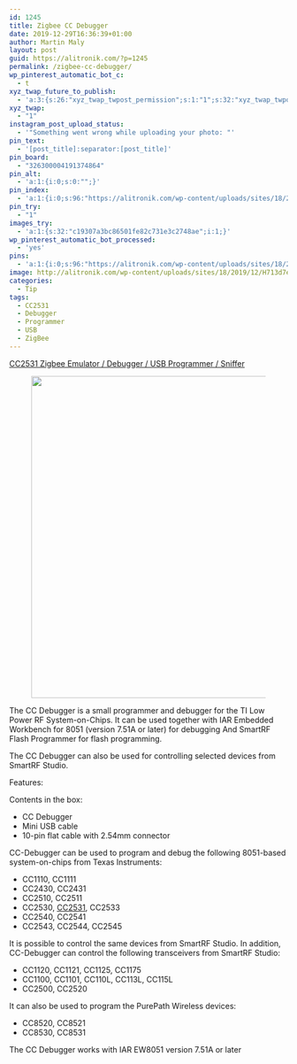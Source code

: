 ```yaml
---
id: 1245
title: Zigbee CC Debugger
date: 2019-12-29T16:36:39+01:00
author: Martin Maly
layout: post
guid: https://alitronik.com/?p=1245
permalink: /zigbee-cc-debugger/
wp_pinterest_automatic_bot_c:
  - t
xyz_twap_future_to_publish:
  - 'a:3:{s:26:"xyz_twap_twpost_permission";s:1:"1";s:32:"xyz_twap_twpost_image_permission";s:1:"1";s:18:"xyz_twap_twmessage";s:26:"{POST_TITLE} - {PERMALINK}";}'
xyz_twap:
  - "1"
instagram_post_upload_status:
  - '"Something went wrong while uploading your photo: "'
pin_text:
  - '[post_title]:separator:[post_title]'
pin_board:
  - "326300004191374864"
pin_alt:
  - 'a:1:{i:0;s:0:"";}'
pin_index:
  - 'a:1:{i:0;s:96:"https://alitronik.com/wp-content/uploads/sites/18/2019/12/H713d7ec542e64a47a10db91248c405967.jpg";}'
pin_try:
  - "1"
images_try:
  - 'a:1:{s:32:"c19307a3bc86501fe82c731e3c2748ae";i:1;}'
wp_pinterest_automatic_bot_processed:
  - 'yes'
pins:
  - 'a:1:{i:0;s:96:"https://alitronik.com/wp-content/uploads/sites/18/2019/12/H713d7ec542e64a47a10db91248c405967.jpg";}'
image: http://alitronik.com/wp-content/uploads/sites/18/2019/12/H713d7ec542e64a47a10db91248c405967.jpg
categories:
  - Tip
tags:
  - CC2531
  - Debugger
  - Programmer
  - USB
  - ZigBee
---
```

 

[CC2531 Zigbee Emulator / Debugger / USB Programmer / Sniffer](http://s.click.aliexpress.com/e/lHXaEbzq)<figure class="wp-block-image size-large">

<img loading="lazy" width="730" height="582" src="https://alitronik.com/wp-content/uploads/sites/18/2019/12/H713d7ec542e64a47a10db91248c405967.jpg" alt="" class="wp-image-1246" srcset="https://alitronik.com/wp-content/uploads/sites/18/2019/12/H713d7ec542e64a47a10db91248c405967.jpg 730w, https://alitronik.com/wp-content/uploads/sites/18/2019/12/H713d7ec542e64a47a10db91248c405967-300x239.jpg 300w, https://alitronik.com/wp-content/uploads/sites/18/2019/12/H713d7ec542e64a47a10db91248c405967-351x280.jpg 351w, https://alitronik.com/wp-content/uploads/sites/18/2019/12/H713d7ec542e64a47a10db91248c405967-460x367.jpg 460w" sizes="(max-width: 730px) 100vw, 730px" /> </figure> 

The CC Debugger is a small programmer and debugger for the TI Low Power RF System-on-Chips. It can be used together with IAR Embedded Workbench for 8051 (version 7.51A or later) for debugging And SmartRF Flash Programmer for flash programming.

The CC Debugger can also be used for controlling selected devices from SmartRF Studio.

Features:

Contents in the box:

  * CC Debugger
  * Mini USB cable
  * 10-pin flat cable with 2.54mm connector

CC-Debugger can be used to program and debug the following 8051-based system-on-chips from Texas Instruments:

  * CC1110, CC1111
  * CC2430, CC2431
  * CC2510, CC2511
  * CC2530, [CC2531](https://alitronik.com/usb-zigbee-transceiver/), CC2533
  * CC2540, CC2541
  * CC2543, CC2544, CC2545

It is possible to control the same devices from SmartRF Studio. In addition, CC-Debugger can control the following transceivers from SmartRF Studio:

  * CC1120, CC1121, CC1125, CC1175
  * CC1100, CC1101, CC110L, CC113L, CC115L
  * CC2500, CC2520

It can also be used to program the PurePath Wireless devices:

  * CC8520, CC8521
  * CC8530, CC8531

The CC Debugger works with IAR EW8051 version 7.51A or later